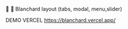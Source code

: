 💬 :speech_balloon: Blanchard layout (tabs, modal, menu,slider)

DEMO VERCEL https://blanchard.vercel.app/
